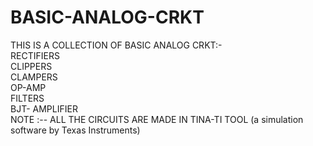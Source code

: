 # BASIC-ANALOG-CRKT

THIS IS A COLLECTION OF BASIC ANALOG CRKT:-                                                              
RECTIFIERS                     
CLIPPERS                                     
CLAMPERS                                      
OP-AMP                                                      
FILTERS                                                  
BJT- AMPLIFIER                                                                                          
NOTE :--  ALL THE CIRCUITS ARE MADE IN TINA-TI TOOL (a simulation software by Texas Instruments)
